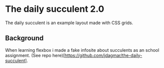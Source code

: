 # The daily succulent 2.0
The daily succulent is an example layout made with CSS grids.

## Background
When learning flexbox i made a fake infosite about succulents as an school assignment.
(See repo here)[https://github.com/jdagmar/the-daily-succulent].